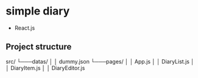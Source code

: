 # simple diary

- React.js

## Project structure

src/
└───datas/
│ │ dummy.json
└───pages/
│ │ App.js
│ │ DiaryList.js
│ │ DiaryItem.js
│ │ DiaryEditor.js
